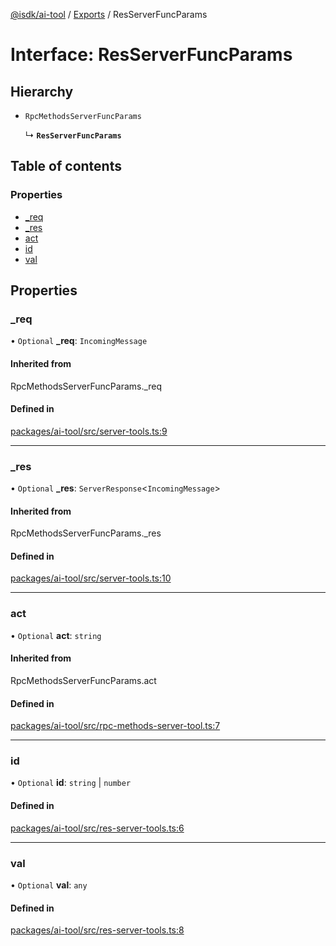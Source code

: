 [@isdk/ai-tool](../README.md) / [Exports](../modules.md) / ResServerFuncParams

# Interface: ResServerFuncParams

## Hierarchy

- `RpcMethodsServerFuncParams`

  ↳ **`ResServerFuncParams`**

## Table of contents

### Properties

- [\_req](ResServerFuncParams.md#_req)
- [\_res](ResServerFuncParams.md#_res)
- [act](ResServerFuncParams.md#act)
- [id](ResServerFuncParams.md#id)
- [val](ResServerFuncParams.md#val)

## Properties

### \_req

• `Optional` **\_req**: `IncomingMessage`

#### Inherited from

RpcMethodsServerFuncParams.\_req

#### Defined in

[packages/ai-tool/src/server-tools.ts:9](https://github.com/isdk/ai-tool.js/blob/262bec683a365fd77a8c1ea7cbf9a636e19c4ce2/src/server-tools.ts#L9)

___

### \_res

• `Optional` **\_res**: `ServerResponse`\<`IncomingMessage`\>

#### Inherited from

RpcMethodsServerFuncParams.\_res

#### Defined in

[packages/ai-tool/src/server-tools.ts:10](https://github.com/isdk/ai-tool.js/blob/262bec683a365fd77a8c1ea7cbf9a636e19c4ce2/src/server-tools.ts#L10)

___

### act

• `Optional` **act**: `string`

#### Inherited from

RpcMethodsServerFuncParams.act

#### Defined in

[packages/ai-tool/src/rpc-methods-server-tool.ts:7](https://github.com/isdk/ai-tool.js/blob/262bec683a365fd77a8c1ea7cbf9a636e19c4ce2/src/rpc-methods-server-tool.ts#L7)

___

### id

• `Optional` **id**: `string` \| `number`

#### Defined in

[packages/ai-tool/src/res-server-tools.ts:6](https://github.com/isdk/ai-tool.js/blob/262bec683a365fd77a8c1ea7cbf9a636e19c4ce2/src/res-server-tools.ts#L6)

___

### val

• `Optional` **val**: `any`

#### Defined in

[packages/ai-tool/src/res-server-tools.ts:8](https://github.com/isdk/ai-tool.js/blob/262bec683a365fd77a8c1ea7cbf9a636e19c4ce2/src/res-server-tools.ts#L8)
